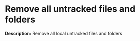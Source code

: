 # Remove all untracked files and folders

**Description:** Remove all local untracked files and folders

